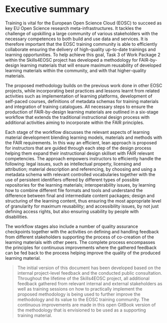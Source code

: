 # Executive summary

Training is vital for the European Open Science Cloud (EOSC) to succeed as key EU Open Science research meta-infrastructures. It tackles the challenge of upskilling a large community of various stakeholders with the necessary competences to both build and use data and services. It is therefore important that the EOSC training community is able to efficiently collaborate ensuring the delivery of high-quality up-to-date trainings and learning opportunities. To help achieve this goal, Task 3 of Work Package 2 within the Skills4EOSC project has developed a methodology for FAIR-by-design learning materials that will ensure maximum reusability of developed learning materials within the community, and with that higher-quality materials. 

The proposed methodology builds on the previous work done in other EOSC projects, while incorporating best practices and lessons learnt from related activities such as implementation of learning platforms, development of self-paced courses, definitions of metadata schemas for training materials and integration of training catalogues. All necessary steps to ensure the production of FAIR-by-design learning materials are outlined in a six-stage workflow that extends the traditional instructional design process with additional activities aiming to incorporate within the FAIR principles. 

Each stage of the workflow discusses the relevant aspects of learning material development blending learning models, materials and methods with the FAIR requirements. In this way an efficient, lean approach is proposed for instructors that are guided through each step of the design process helping them expand their instructional design skillset with FAIR relevant competencies. The approach empowers instructors to efficiently handle the following: legal issues, such as intellectual property, licensing and attribution; material description and referencing, by choosing and using a metadata schema with relevant controlled vocabularies together with the use of persistent identifiers offered by different types of possible repositories for the learning materials; interoperability issues, by learning how to combine different file formats and tools and understand the difference between final and intermediate content packages; design and structuring of the learning content, thus ensuring the most appropriate level of granularity for maximum reusability; and accessibility issues, by not just defining access rights, but also ensuring usability by people with disabilities. 

The workflow stages also include a number of quality assurance checkpoints together with the activities on defining and handling feedback from different stakeholders supporting the process of co-creation of the learning materials with other peers. The complete process encompasses the principles for continuous improvements where the gathered feedback can be fed back to the process helping improve the quality of the produced learning material.

> The initial version of this document has been developed based on the internal project-level feedback and the conducted public consultation.  Throughout the lifetime of the Skills4EOSC project, all additional feedback gathered from relevant internal and external stakeholders as well as training sessions on how to practically implement the proposed methodology is being used to further improve the methodology and its value to the EOSC training community. The continuous improvements are made in this open GitBook version of the methodology that is envisioned to be used as a supporting training material.
